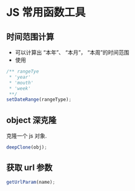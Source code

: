 # JS 常用函数工具

## 时间范围计算

* 可以计算出 “本年”、 “本月”， “本周”的时间范围
* 使用
```js
/** rangeTye
 * 'year' 
 * 'mouth'
 * 'week'
 **/
setDateRange(rangeType);
```

## object 深克隆

克隆一个 js 对象.

```js
deepClone(obj);
```

## 获取 url 参数

```js
getUrlParam(name);
```
